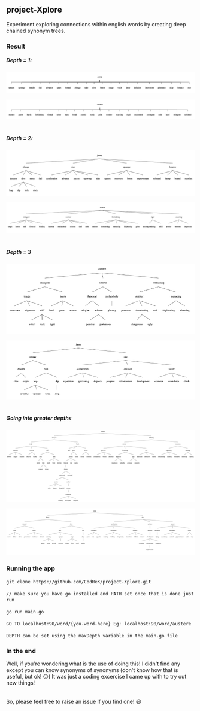 ## project-Xplore

Experiment exploring connections within english words by creating deep chained synonym trees.

### Result

##### Depth = 1:
![jump](screenshots/jump.png)

![austere](screenshots/austere.png)
#
##### Depth = 2:
![jump](screenshots/jump2.png)

![austere](screenshots/austere2.png)
#
##### Depth = 3

![a3](screenshots/austere3.png)

![j3](screenshots/jump3.png)
#
##### Going into greater depths
![a4](screenshots/austere4.png)

![j4](screenshots/jump4.png)

### Running the app

```
git clone https://github.com/CodHeK/project-Xplore.git

// make sure you have go installed and PATH set once that is done just run

go run main.go

GO TO localhost:90/word/{you-word-here} Eg: localhost:90/word/austere

DEPTH can be set using the maxDepth variable in the main.go file
```

### In the end

Well, if you're wondering what is the use of doing this! I didn't find any except you can know synonyms of synonyms 
(don't know how that is useful, but ok! :stuck_out_tongue:) It was just a coding excercise I came up with to try out new things! 
######
So, please feel free to raise an issue if you find one! :smiley: